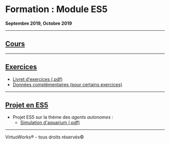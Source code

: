 # Formation : Module ES5

__Septembre 2019, Octobre 2019__

---

## [Cours](./cours)

---

## [Exercices](./exercices)

* [Livret d'exercices (.pdf)](./exercices/Module%20ES3-5.pdf)
* [Données complémentaires (pour certains exercices)](./exercices/objets)

---

## [Projet en ES5](./projet)

* Projet ES5 sur la thème des *agents autonomes* :
    * [Simulation d'aquarium (.pdf)](./projet/Cahier%20des%20Charges.pdf)

---

VirtuoWorks® - tous droits réservés©